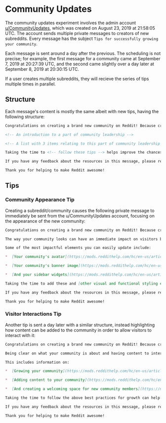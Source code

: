 # Community Updates

The community updates experiment involves the admin account [u/CommunityUpdates](https://www.reddit.com/user/CommunityUpdates), which was created on August 23, 2019 at 21:58:05 UTC. The account sends multiple private messages to creators of new subreddits. Every message has the subject `Tips for successfully growing your community`.

Each message is sent around a day after the previous. The scheduling is not precise; for example, the first message for a community came at September 7, 2019 at 20:27:39 UTC, and the second came slightly over a day later at September 8, 2019 at 20:30:15 UTC.

If a user creates multiple subreddits, they will recieve the series of tips multiple times in parallel.

## Structure

Each message's content is mostly the same albeit with new tips, having the following structure:

```markdown
Congratulations on creating a brand new community on Reddit! Because creating your community is only the beginning, we're reaching out to share some tips that can help your community grow and succeed.

<!-- An introduction to a part of community leadership -->

<!-- A list with 3 items relating to this part of community leadership -->

Taking the time to <!-- follow these tips --> helps improve the chances of <!-- new community success -->.

If you have any feedback about the resources in this message, please respond and let us know so that we can provide better information to new community creators in the future.

Thank you for helping to make Reddit awesome!
```

## Tips

### Community Appearance Tip

Creating a subreddit/community <!-- on new reddit? all subreddits or just some? --> causes the following private message to immediately be sent from the u/CommunityUpdates account, focusing on the appearance of the new community:

```markdown
Congratulations on creating a brand new community on Reddit! Because creating your community is only the beginning, we're reaching out to share some tips that can help your community grow and succeed.

The way your community looks can have an immediate impact on visitors by helping it stand out and communicating what your subreddit is about. Because of this, we recommend that you visit your [moderation dashboard](https://mods.reddithelp.com/hc/en-us/articles/360008425592) and update some key visual elements via your [community appearance tools.](https://mods.reddithelp.com/hc/en-us/articles/360008722771)

Some of the most impactful elements you can easily update include:

*  [Your community's avatar](https://mods.reddithelp.com/hc/en-us/articles/360008805651)

*  [Your community's banner image](https://mods.reddithelp.com/hc/en-us/articles/360010112892)

*  [And your sidebar widgets](https://mods.reddithelp.com/hc/en-us/articles/360010364372)

Taking the time to add these and [other visual and functional styling elements](https://mods.reddithelp.com/hc/en-us/articles/360008722771) helps improve the chances of having a successful new community.

If you have any feedback about the resources in this message, please respond and let us know so that we can provide better information to new community creators in the future.

Thank you for helping to make Reddit awesome!
```

### Visitor Interactions Tip

Another tip is sent a day later with a similar structure, instead highlighting how content can be added to the community in order to allow visitors to interact with it:

```markdown
Congratulations on creating a brand new community on Reddit! Because creating your community is only the beginning, we're reaching out to share some tips that can help your community grow and succeed.

Being clear on what your community is about and having content to interact with can encourage new visitors to stick around and participate. Because of this, we recommend that you take a moment to familiarize yourself with our [growth basics.](https://mods.reddithelp.com/hc/en-us/sections/360000600211)

This includes information on:

*  [Growing your community](https://mods.reddithelp.com/hc/en-us/articles/360002538532)

*  [Adding content to your community](https://mods.reddithelp.com/hc/en-us/articles/360024255272)

*  [And creating a welcoming space for new community members](https://mods.reddithelp.com/hc/en-us/articles/360002551551)

Taking the time to follow the above best practices for growth can help improve the chances that your community will be successful.

If you have any feedback about the resources in this message, please respond and let us know so that we can provide better information to new community creators in the future.

Thank you for helping to make Reddit awesome!
```
